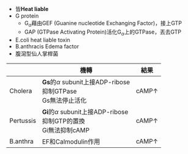 - 皆**Heat liable**
- G protein
	- G$_\alpha$藉由GEF (Guanine nucleotide Exchanging Factor)，接上GTP
	- GAP (GTPase Activating Protein)活化G$_\alpha$上的GTPase，丟去GTP
- E.coli heat liable toxin
- B.anthracis Edema factor
- 腹瀉型仙人掌桿菌

|           	| 機轉                                                                  	| 結果 	|
|-----------	|-----------------------------------------------------------------------	|------	|
| Cholera   	| **Gs**的$\alpha$ subunit上接ADP-ribose<br>抑制GTPase<br>Gs無法停止活化    	| cAMP&uarr; 	|
| Pertussis 	| **Gi**的$\alpha$ subunit上接ADP-ribose<br>抑制GTP的置換<br>Gi無法抑制cAMP 	| cAMP&uarr; 	|
| B.anthra  	| EF和Calmodulin作用                                                    	| cAMP&uarr; 	|
